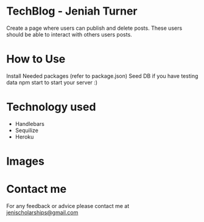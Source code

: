 # TechBlog - Jeniah Turner 
Create a page where users can publish and delete posts. These users should be able to interact with others users posts. 

# How to Use
Install Needed packages (refer to package.json)
Seed DB if you have testing data
npm start to start your server :)

# Technology used
* Handlebars
* Sequilize
* Heroku

# Images

# Contact me
For any feedback or advice please contact me at jenischolarships@gmail.com
